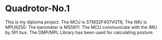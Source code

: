 # Quadrotor-No.1
This is my diploma project. The MCU is STM32F407VGT6, The IMU is MPU9250. The barometer is MS5611. The MCU communicate with the IMU by SPI bus.  The DMP/MPL Library has been used for calculating posture.
